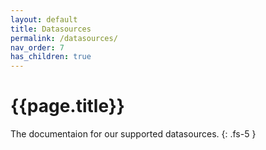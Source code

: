 ```yaml
---
layout: default
title: Datasources
permalink: /datasources/
nav_order: 7
has_children: true
---
```


# {{page.title}}

The documentaion for our supported datasources.
{: .fs-5 }